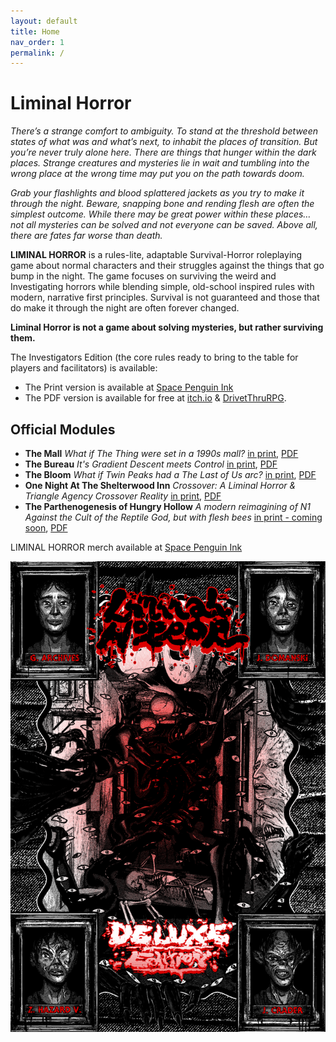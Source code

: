 ```yaml
---
layout: default
title: Home
nav_order: 1
permalink: /
---
```



# Liminal Horror

*There’s a strange comfort to ambiguity. To stand at the threshold between states of what was and what’s next, to inhabit the places of transition. But you’re never truly alone here. There are things that hunger within the dark places. Strange creatures and mysteries lie in wait and tumbling into the wrong place at the wrong time may put you on the path towards doom.*

*Grab your flashlights and blood splattered jackets as you try to make it through the night. Beware, snapping bone and rending flesh are often the simplest outcome. While there may be great power within these places… not all mysteries can be solved and not everyone can be saved. Above all, there are fates far worse than death.*

**LIMINAL HORROR** is a rules-lite, adaptable Survival-Horror roleplaying game about normal characters and their struggles against the things that go bump in the night. The game focuses on surviving the weird and Investigating horrors while blending simple, old-school inspired rules with modern, narrative first principles. Survival is not guaranteed and those that do make it through the night are often forever changed.

**Liminal Horror is not a game about solving mysteries, but rather surviving them.**

The Investigators Edition (the core rules ready to bring to the table for players and facilitators) is available:
- The Print version is available at [Space Penguin Ink](https://spacepenguin.ink/collections/liminal-horror/products/liminal-horror-investigators)
- The PDF version is available for free at [itch.io](https://goblinarchives.itch.io/liminal-horror) & [DrivetThruRPG](https://www.drivethrurpg.com/en/product/366656/liminal-horror-investigators).

## Official Modules
- **The Mall** *What if The Thing were set in a 1990s mall?* [in print](https://www.exaltedfuneral.com/collections/free-rpg-iv-the-funeral-chapter-ef-exclusives/products/the-mall), [PDF](https://goblinarchives.itch.io/the-mall)
- **The Bureau** *It's Gradient Descent meets Control*  [in print](https://www.exaltedfuneral.com/collections/free-rpg-iv-the-funeral-chapter-ef-exclusives/products/the-bureau), [PDF](https://goblinarchives.itch.io/the-bureau)
- **The Bloom** *What if Twin Peaks had a The Last of Us arc?* [in print](https://spacepenguin.ink/collections/liminal-horror/products/the-bloom), [PDF](https://goblinarchives.itch.io/the-bloom)
- **One Night At The Shelterwood Inn** *Crossover: A Liminal Horror & Triangle Agency Crossover Reality* [in print](https://spacepenguin.ink/products/one-night-at-the-shelterwood-inn), [PDF](https://unenthuser.itch.io/one-night)
- **The Parthenogenesis of Hungry Hollow** *A modern reimagining of N1 Against the Cult of the Reptile God, but with flesh bees* [in print - coming soon](), [PDF](https://goblinarchives.itch.io/the-parthenogenesis-of-hungry-hollow)

LIMINAL HORROR merch available at [Space Penguin Ink](https://spacepenguin.ink/collections/liminal-horror)

![image](/img/LH.png)
